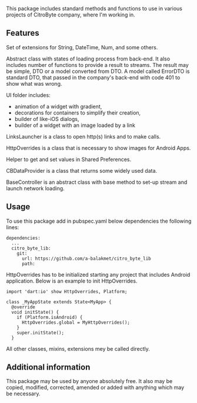 This package includes standard methods and functions to use in various projects of CitroByte company, where I'm working in.

## Features

Set of extensions for String, DateTime, Num, and some others.

Abstract class with states of loading process from back-end. It also includes number of functions to provide a result to streams. The result may be simple, DTO or a model converted from DTO.
A model called ErrorDTO is standard DTO, that passed in the company's back-end with code 401 to show what was wrong.

UI folder includes:
- animation of a widget with gradient,
- decorations for containers to simplify their creation,
- builder of like-iOS dialogs,
- builder of a widget with an image loaded by a link

LinksLauncher is a class to open http(s) links and to make calls.

HttpOverrides is a class that is necessary to show images for Android Apps.

Helper to get and set values in Shared Preferences.

CBDataProvider is a class that returns some widely used data.

BaseController is an abstract class with base method to set-up stream and launch network loading.

## Usage

To use this package add in pubspec.yaml below dependencies the following lines:

```
dependencies:
  ...
  citro_byte_lib:
    git:
      url: https://github.com/a-balakmet/citro_byte_lib
      path: 
```

HttpOverrides has to be initialized starting any project that includes Android application.
Below is an example to init HttpOverrides.

```
import 'dart:io' show HttpOverrides, Platform;

class _MyAppState extends State<MyApp> {
  @override
  void initState() {
    if (Platform.isAndroid) {
      HttpOverrides.global = MyHttpOverrides();
    }
    super.initState();
  }
```

All other classes, mixins, extensions mey be called directly.

## Additional information

This package may be used by anyone absolutely free. 
It also may be copied, modified, corrected, amended or added with anything which may be necessary.
